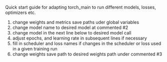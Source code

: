 Quick start guide for adapting torch_main to run different models, losses, optimizers etc. 

1) change weights and metrics save paths uder global variables 
2) change model name to desired model at commented #2
3) change model in the next line below to desired model call 
4) adjust epochs, and learning rate in subsequent lines if necessary 
5) fill in scheduler and loss names if changes in the scheduler or loss used in a given training run 
6) change weights save path to desired weights path under commented #3